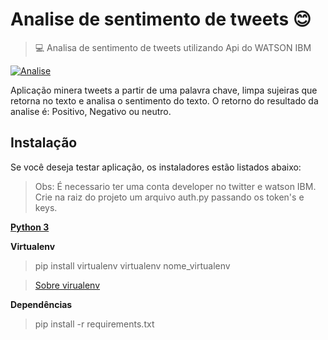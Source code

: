 # Analise de sentimento de tweets :blush:
> :computer: Analisa de sentimento de tweets utilizando Api do WATSON IBM

[![Analise](http://img.youtube.com/vi/r_lVtSnz50I/0.jpg)](http://www.youtube.com/watch?v=r_lVtSnz50I "Vídeo da aplicação ")

Aplicação minera tweets a partir de uma palavra chave, limpa sujeiras que retorna no texto e analisa o sentimento do texto.
O retorno do resultado da analise é: Positivo, Negativo ou neutro.



## Instalação
Se você deseja testar aplicação, os instaladores estão listados abaixo:

>Obs: É necessario ter uma conta developer no twitter e watson IBM.
> Crie na raiz do projeto um arquivo auth.py passando os token's e keys.

**[Python 3](https://www.python.org/)**

**Virtualenv**

> pip install virtualenv
> virtualenv nome_virtualenv

> [Sobre virualenv](https://www.treinaweb.com.br/blog/criando-ambientes-virtuais-para-projetos-python-com-o-virtualenv/)

**Dependências** 

> pip install -r requirements.txt
